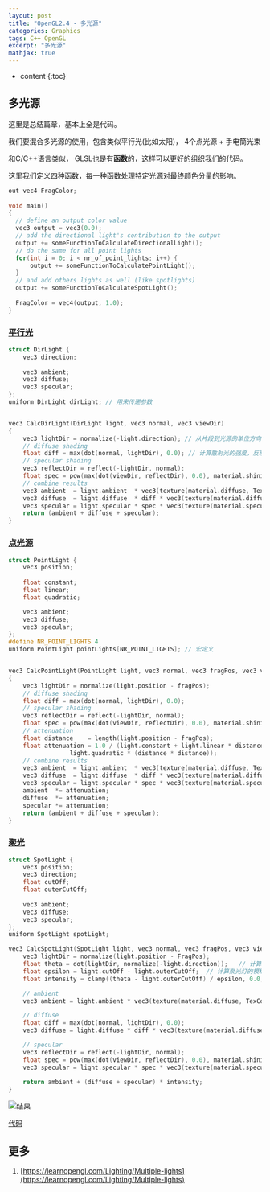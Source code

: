 ```yaml
---
layout: post
title: "OpenGL2.4 - 多光源"
categories: Graphics
tags: C++ OpenGL
excerpt: "多光源"
mathjax: true
---
```


* content
{:toc}

## 多光源

这里是总结篇章，基本上全是代码。

我们要混合多光源的使用，包含类似平行光(比如太阳)， 4个点光源 + 手电筒光束

和C/C++语言类似， GLSL也是有**函数**的，这样可以更好的组织我们的代码。 

这里我们定义四种函数，每一种函数处理特定光源对最终颜色分量的影响。

```c
out vec4 FragColor;
  
void main()
{
  // define an output color value
  vec3 output = vec3(0.0);
  // add the directional light's contribution to the output
  output += someFunctionToCalculateDirectionalLight(); 
  // do the same for all point lights
  for(int i = 0; i < nr_of_point_lights; i++) {
      output += someFunctionToCalculatePointLight();
  }
  // and add others lights as well (like spotlights)
  output += someFunctionToCalculateSpotLight();
  
  FragColor = vec4(output, 1.0);
}  
```

### [平行光]({{site.static}}/graphics/opengl-lighting-caster#平行光)

```cpp
struct DirLight {
    vec3 direction;
  
    vec3 ambient;
    vec3 diffuse;
    vec3 specular;
};  
uniform DirLight dirLight; // 用来传递参数


vec3 CalcDirLight(DirLight light, vec3 normal, vec3 viewDir)
{
    vec3 lightDir = normalize(-light.direction); // 从片段到光源的单位方向向量
    // diffuse shading
    float diff = max(dot(normal, lightDir), 0.0); // 计算散射光的强度，反映表面法线与光照方向的关系。
    // specular shading
    vec3 reflectDir = reflect(-lightDir, normal);
    float spec = pow(max(dot(viewDir, reflectDir), 0.0), material.shininess); // 计算镜面反射光的强度，考虑镜面反射的光泽度, 反应反射光与眼睛位置的关系
    // combine results
    vec3 ambient  = light.ambient  * vec3(texture(material.diffuse, TexCoords));
    vec3 diffuse  = light.diffuse  * diff * vec3(texture(material.diffuse, TexCoords));
    vec3 specular = light.specular * spec * vec3(texture(material.specular, TexCoords));
    return (ambient + diffuse + specular);
}  
```

### [点光源]({{site.static}}/graphics/opengl-lighting-caster#点光源)

```cpp
struct PointLight {    
    vec3 position;
    
    float constant;
    float linear;
    float quadratic;  

    vec3 ambient;
    vec3 diffuse;
    vec3 specular;
};  
#define NR_POINT_LIGHTS 4  
uniform PointLight pointLights[NR_POINT_LIGHTS]; // 宏定义


vec3 CalcPointLight(PointLight light, vec3 normal, vec3 fragPos, vec3 viewDir)
{
    vec3 lightDir = normalize(light.position - fragPos);
    // diffuse shading
    float diff = max(dot(normal, lightDir), 0.0);
    // specular shading
    vec3 reflectDir = reflect(-lightDir, normal);
    float spec = pow(max(dot(viewDir, reflectDir), 0.0), material.shininess); // 镜面反射的高光分量，材质光泽度决定反射光的大小
    // attenuation
    float distance    = length(light.position - fragPos);
    float attenuation = 1.0 / (light.constant + light.linear * distance +  // 根据距离计算点光源的衰减
  			     light.quadratic * (distance * distance));    
    // combine results
    vec3 ambient  = light.ambient  * vec3(texture(material.diffuse, TexCoords));
    vec3 diffuse  = light.diffuse  * diff * vec3(texture(material.diffuse, TexCoords));
    vec3 specular = light.specular * spec * vec3(texture(material.specular, TexCoords));
    ambient  *= attenuation;
    diffuse  *= attenuation;
    specular *= attenuation;
    return (ambient + diffuse + specular);
} 
```

### [聚光]({{site.static}}/graphics/opengl-lighting-caster#聚光)

```cpp
struct SpotLight {
    vec3 position;
    vec3 direction;
    float cutOff;
    float outerCutOff;
    
    vec3 ambient;
    vec3 diffuse;
    vec3 specular;
};
uniform SpotLight spotLight;

vec3 CalcSpotLight(SpotLight light, vec3 normal, vec3 fragPos, vec3 viewDir) {
    vec3 lightDir = normalize(light.position - FragPos);
    float theta = dot(lightDir, normalize(-light.direction));   // 计算光线方向与聚光灯方向的夹角（余弦值）
    float epsilon = light.cutOff - light.outerCutOff;  // 计算聚光灯的模糊边界
    float intensity = clamp((theta - light.outerCutOff) / epsilon, 0.0, 1.0);  // 计算光照强度，使用插值模糊边界

    // ambient
    vec3 ambient = light.ambient * vec3(texture(material.diffuse, TexCoords));

    // diffuse
    float diff = max(dot(normal, lightDir), 0.0);
    vec3 diffuse = light.diffuse * diff * vec3(texture(material.diffuse, TexCoords));

    // specular
    vec3 reflectDir = reflect(-lightDir, normal);
    float spec = pow(max(dot(viewDir, reflectDir), 0.0), material.shininess);
    vec3 specular = light.specular * spec * vec3(texture(material.specular, TexCoords));
    
    return ambient + (diffuse + specular) * intensity;
}
```
![结果]({{site.static}}/images/opengl-lesson-16-result.gif)

[代码](https://github.com/geemaple/learning/blob/main/learn_opengl/learn_opengl/lesson/lesson_16_multiple_lights.cpp)


## 更多

1. [https://learnopengl.com/Lighting/Multiple-lights](https://learnopengl.com/Lighting/Multiple-lights)



